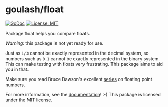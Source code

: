 goulash/float
=============

[![GoDoc](http://img.shields.io/badge/godoc-reference-blue.svg?style=flat-square)](https://godoc.org/github.com/goulash/float)
[![License: MIT](http://img.shields.io/badge/license-MIT-red.svg?style=flat-square)](http://opensource.org/licenses/MIT)

Package float helps you compare floats.

*Warning*: this package is not yet ready for use.

Just as `1/3` cannot be exactly represented in the decimal system, so numbers
such as `0.1` cannot be exactly represented in the binary system. This can make
testing with floats very frustrating. This package aims to aid you in that.

Make sure you read Bruce Dawson's excellent
[series](https://randomascii.wordpress.com/2012/02/25/comparing-floating-point-numbers-2012-edition)
on floating point numbers.

For more information, see the [documentation](http://godoc.org/github.com/goulash/float)! :-)
This package is licensed under the MIT license.
